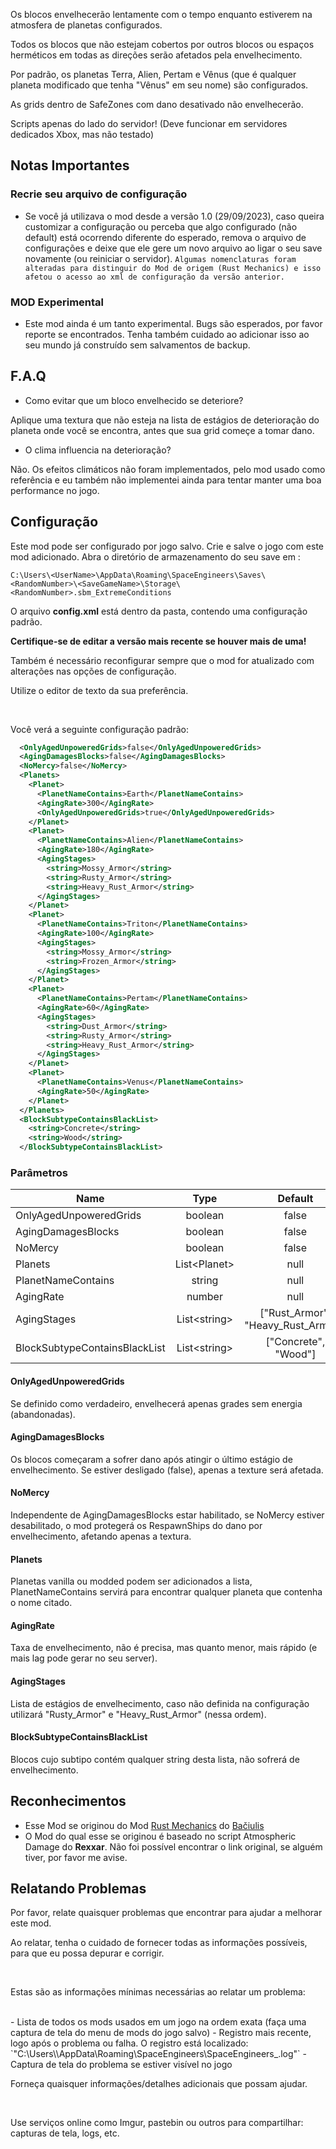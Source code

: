 <p>Os blocos envelhecerão lentamente com o tempo enquanto estiverem na atmosfera de planetas configurados.</p>
<p>Todos os blocos que não estejam cobertos por outros blocos ou espaços herméticos em todas as direções serão afetados pela envelhecimento.</p>
<p>Por padrão, os planetas Terra, Alien, Pertam e Vênus (que é qualquer planeta modificado que tenha "Vênus" em seu nome) são configurados.</p>
<p>As grids dentro de SafeZones com dano desativado não envelhecerão.</p>
<p>Scripts apenas do lado do servidor! (Deve funcionar em servidores dedicados Xbox, mas não testado)</p>

## Notas Importantes

### Recrie seu arquivo de configuração
* Se você já utilizava o mod desde a versão 1.0 (29/09/2023), caso queira customizar a configuração ou perceba que algo configurado (não default) está ocorrendo diferente do esperado, remova o arquivo de configurações e deixe que ele gere um novo arquivo ao ligar o seu save novamente (ou reiniciar o servidor).
```Algumas nomenclaturas foram alteradas para distinguir do Mod de origem (Rust Mechanics) e isso afetou o acesso ao xml de configuração da versão anterior.```

### MOD Experimental
* Este mod ainda é um tanto experimental. Bugs são esperados, por favor reporte se encontrados. Tenha também cuidado ao adicionar isso ao seu mundo já construído sem salvamentos de backup.

## F.A.Q

* Como evitar que um bloco envelhecido se deteriore?
<p>Aplique uma textura que não esteja na lista de estágios de deterioração do planeta onde você se encontra, antes que sua grid começe a tomar dano.</p>

* O clima influencia na deterioração?
<p>Não. Os efeitos climáticos não foram implementados, pelo mod usado como referência e eu também não implementei ainda para tentar manter uma boa performance no jogo.</p>

## Configuração

<p>Este mod pode ser configurado por jogo salvo. Crie e salve o jogo com este mod adicionado. Abra o diretório de armazenamento do seu save em :</p>

```
C:\Users\<UserName>\AppData\Roaming\SpaceEngineers\Saves\<RandomNumber>\<SaveGameName>\Storage\<RandomNumber>.sbm_ExtremeConditions
```

<p>O arquivo <strong>config.xml</strong> está dentro da pasta, contendo uma configuração padrão.</p>
<p><strong>Certifique-se de editar a versão mais recente se houver mais de uma!</strong></p>
<p>Também é necessário reconfigurar sempre que o mod for atualizado com alterações nas opções de configuração.</p>
<p>Utilize o editor de texto da sua preferência.</p>
<br/>
<p>Você verá a seguinte configuração padrão:</p>

```xml
  <OnlyAgedUnpoweredGrids>false</OnlyAgedUnpoweredGrids>
  <AgingDamagesBlocks>false</AgingDamagesBlocks>
  <NoMercy>false</NoMercy>
  <Planets>
    <Planet>
      <PlanetNameContains>Earth</PlanetNameContains>
      <AgingRate>300</AgingRate>
      <OnlyAgedUnpoweredGrids>true</OnlyAgedUnpoweredGrids>
    </Planet>
    <Planet>
      <PlanetNameContains>Alien</PlanetNameContains>
      <AgingRate>180</AgingRate>
      <AgingStages>
        <string>Mossy_Armor</string>
        <string>Rusty_Armor</string>
        <string>Heavy_Rust_Armor</string>
      </AgingStages>
    </Planet>
    <Planet>
      <PlanetNameContains>Triton</PlanetNameContains>
      <AgingRate>100</AgingRate>
      <AgingStages>
        <string>Mossy_Armor</string>
        <string>Frozen_Armor</string>
      </AgingStages>
    </Planet>
    <Planet>
      <PlanetNameContains>Pertam</PlanetNameContains>
      <AgingRate>60</AgingRate>
      <AgingStages>
        <string>Dust_Armor</string>
        <string>Rusty_Armor</string>
        <string>Heavy_Rust_Armor</string>
      </AgingStages>
    </Planet>
    <Planet>
      <PlanetNameContains>Venus</PlanetNameContains>
      <AgingRate>50</AgingRate>
    </Planet>
  </Planets>
  <BlockSubtypeContainsBlackList>
    <string>Concrete</string>
    <string>Wood</string>
  </BlockSubtypeContainsBlackList>
```

### Parâmetros

| Name | Type | Default |
| ---- | :--: | :-----: |
| OnlyAgedUnpoweredGrids | boolean | false |
| AgingDamagesBlocks | boolean | false |
| NoMercy | boolean | false |
| Planets | List&lt;Planet&gt; | null |
| PlanetNameContains | string | null |
| AgingRate | number | null |
| AgingStages | List&lt;string&gt; | ["Rust_Armor", "Heavy_Rust_Armor"] |
| BlockSubtypeContainsBlackList | List&lt;string&gt; | ["Concrete", "Wood"] |

#### OnlyAgedUnpoweredGrids
Se definido como verdadeiro, envelhecerá apenas grades sem energia (abandonadas).

#### AgingDamagesBlocks
Os blocos começaram a sofrer dano após atingir o último estágio de envelhecimento. Se estiver desligado (false), apenas a texture será afetada.

#### NoMercy
Independente de AgingDamagesBlocks estar habilitado, se NoMercy estiver desabilitado, o mod protegerá os RespawnShips do dano por envelhecimento, afetando apenas a textura.

#### Planets
Planetas vanilla ou modded podem ser adicionados a lista, PlanetNameContains servirá para encontrar qualquer planeta que contenha o nome citado.

#### AgingRate
Taxa de envelhecimento, não é precisa, mas quanto menor, mais rápido (e mais lag pode gerar no seu server).

#### AgingStages
Lista de estágios de envelhecimento, caso não definida na configuração utilizará "Rusty_Armor" e "Heavy_Rust_Armor" (nessa ordem).

#### BlockSubtypeContainsBlackList
Blocos cujo subtipo contém qualquer string desta lista, não sofrerá de envelhecimento.

<!-- 
## Integrations

Any modded planet that has atmosphere can be used with this mod.

Any modded block will rust if it supports textures.

To make rust maintenance more realistic it is recomended to use this mod together with [url=https://steamcommunity.com/sharedfiles/filedetails/?id=500818376]Paint Gun[/url] mod, while [url=https://steamcommunity.com/sharedfiles/filedetails/?id=2046319599]disabling vanilla painting[/url]
 -->

## Reconhecimentos

- Esse Mod se originou do Mod [Rust Mechanics](https://steamcommunity.com/sharedfiles/filedetails/?id=2761947340&searchtext=rust+mechanics) do [Bačiulis](https://steamcommunity.com/id/laggorazh) 
- O Mod do qual esse se originou é baseado no script Atmospheric Damage do **Rexxar**. Não foi possível encontrar o link original, se alguém tiver, por favor me avise.

<!-- 
Ships in screenshots:
[url=https://steamcommunity.com/sharedfiles/filedetails/?id=2562576691]Astron, interplanetary tanker/hauler (No mods)[/url] by OctoBooze
[url=https://steamcommunity.com/sharedfiles/filedetails/?id=2617139013]“Frontier” Scientific Research Exploration System(No Mod)[/url] by ARC17Alpha
[url=https://steamcommunity.com/sharedfiles/filedetails/?id=2652038922]SpaceX Starship (1:1 scale)[/url] by me
 -->

## Relatando Problemas

<p>Por favor, relate quaisquer problemas que encontrar para ajudar a melhorar este mod.</p>
<p>Ao relatar, tenha o cuidado de fornecer todas as informações possíveis, para que eu possa depurar e corrigir.</p>
<br/>
<p>Estas são as informações mínimas necessárias ao relatar um problema:</p>
<br/>
- Lista de todos os mods usados em um jogo na ordem exata (faça uma captura de tela do menu de mods do jogo salvo)
- Registro mais recente, logo após o problema ou falha. O registro está localizado:
`"C:\Users\<UserName>\AppData\Roaming\SpaceEngineers\SpaceEngineers_<datetime>.log"`
- Captura de tela do problema se estiver visível no jogo
<br/>
<p>Forneça quaisquer informações/detalhes adicionais que possam ajudar.</p>
<br/>
<p>Use serviços online como Imgur, pastebin ou outros para compartilhar: capturas de tela, logs, etc.</p>
